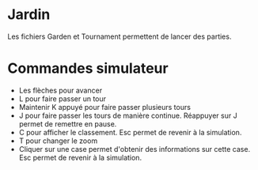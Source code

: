 # Jardin

Les fichiers Garden et Tournament permettent de lancer des parties.

# Commandes simulateur
  - Les flèches pour avancer
  - L pour faire passer un tour
  - Maintenir K appuyé pour faire passer plusieurs tours
  - J pour faire passer les tours de manière continue. Réappuyer sur J permet de remettre en pause.
  - C pour afficher le classement. Esc permet de revenir à la simulation.
  - T pour changer le zoom
  - Cliquer sur une case permet d'obtenir des informations sur cette case. Esc permet de revenir à la simulation.
